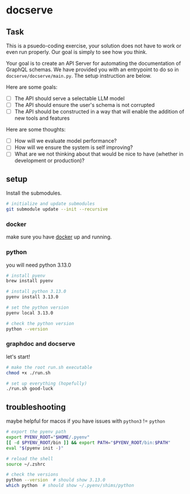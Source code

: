 # docserve

## Task

This is a psuedo-coding exercise, your solution does not have to work or even run properly. Our goal is simply to see how you think. 

Your goal is to create an API Server for automating the documentation of GraphQL schemas. We have provided you with an entrypoint to do so in `docserve/docserve/main.py`. The setup instruction are below. 

Here are some goals: 

- [ ] The API should serve a selectable LLM model
- [ ] The API should ensure the user's schema is not corrupted
- [ ] The API should be constructed in a way that will enable the addition of new tools and features

Here are some thoughts: 

- [ ] How will we evaluate model performance? 
- [ ] How will we ensure the system is self improving? 
- [ ] What are we not thinking about that would be nice to have (whether in development or production)? 

## setup

Install the submodules. 

```bash
# initialize and update submodules
git submodule update --init --recursive
```

### docker 

make sure you have [docker](https://www.docker.com/) up and running. 

### python

you will need python 3.13.0

```bash 
# install pyenv
brew install pyenv

# install python 3.13.0
pyenv install 3.13.0

# set the python version
pyenv local 3.13.0

# check the python version
python --version
```

### graphdoc and docserve

let's start!

```bash
# make the root run.sh executable 
chmod +x ./run.sh

# set up everything (hopefully)
./run.sh good-luck
```

## troubleshooting

maybe helpful for macos if you have issues with `python3` != `python`

```bash 
# export the pyenv path
export PYENV_ROOT="$HOME/.pyenv"
[[ -d $PYENV_ROOT/bin ]] && export PATH="$PYENV_ROOT/bin:$PATH"
eval "$(pyenv init -)"

# reload the shell
source ~/.zshrc

# check the versions
python --version  # should show 3.13.0
which python  # should show ~/.pyenv/shims/python
```